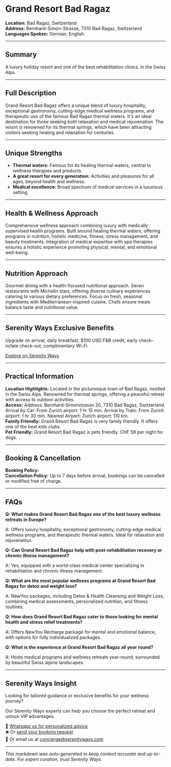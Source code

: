 # Grand Resort Bad Ragaz

**Location:** Bad Ragaz, Switzerland  
**Address:** Bernhard-Simon-Strasse, 7310 Bad Ragaz, Switzerland  
**Languages Spoken:** German, English

---

## Summary

A luxury holiday resort and one of the best rehabilitation clinics, in the Swiss Alps.

---

## Full Description

Grand Resort Bad Ragaz offers a unique blend of luxury hospitality, exceptional gastronomy, cutting-edge medical wellness programs, and therapeutic use of the famous Bad Ragaz thermal waters. It's an ideal destination for those seeking both relaxation and medical rejuvenation. The resort is renowned for its thermal springs, which have been attracting visitors seeking healing and relaxation for centuries.

---

## Unique Strengths

- **Thermal waters:** Famous for its healing thermal waters, central to wellness therapies and products.
- **A great resort for every generation:** Activities and pleasures for all ages, beyond health and wellness.
- **Medical excellence:** Broad spectrum of medical services in a luxurious setting.

---

## Health & Wellness Approach

Comprehensive wellness approach combining luxury with medically supervised health programs. Built around healing thermal waters, offering programs in nutrition, holistic medicine, fitness, stress management, and beauty treatments. Integration of medical expertise with spa therapies ensures a holistic experience promoting physical, mental, and emotional well-being.

---

## Nutrition Approach

Gourmet dining with a health-focused nutritional approach. Seven restaurants with Michelin stars, offering diverse culinary experiences catering to various dietary preferences. Focus on fresh, seasonal ingredients with Mediterranean-inspired cuisine. Chefs ensure meals balance taste and nutritional value.

---

## Serenity Ways Exclusive Benefits

Upgrade on arrival, daily breakfast, $100 USD F&B credit, early check-in/late check-out, complimentary Wi-Fi.

[Explore on Serenity Ways](https://serenityways.com/collections/grand-resort-bad-ragaz)

---

## Practical Information

**Location Highlights:** Located in the picturesque town of Bad Ragaz, nestled in the Swiss Alps. Renowned for thermal springs, offering a peaceful retreat with access to outdoor activities.  
**Access:** Address: Bernhard-Simonstrasse 20, 7310 Bad Ragaz, Switzerland. Arrival by Car: From Zurich airport: 1 hr 15 min. Arrival by Train: From Zurich airport: 1 hr 30 min. Nearest Airport: Zurich airport: 110 km.  
**Family Friendly:** Grand Resort Bad Ragaz is very family friendly. It offers one of the best kids clubs.  
**Pet Friendly:** Grand Resort Bad Ragaz is pets friendly. CHF 59 per night for dogs.

---

## Booking & Cancellation

**Booking Policy:**   
**Cancellation Policy:** Up to 7 days before arrival, bookings can be cancelled or modified free of charge.

---

## FAQs

**Q: What makes Grand Resort Bad Ragaz one of the best luxury wellness retreats in Europe?**

A: Offers luxury hospitality, exceptional gastronomy, cutting-edge medical wellness programs, and therapeutic thermal waters. Ideal for relaxation and rejuvenation.

**Q: Can Grand Resort Bad Ragaz help with post-rehabilitation recovery or chronic illness management?**

A: Yes, equipped with a world-class medical center specializing in rehabilitation and chronic illness management.

**Q: What are the most popular wellness programs at Grand Resort Bad Ragaz for detox and weight loss?**

A: NewYou packages, including Detox & Health Cleansing and Weight Loss, combining medical assessments, personalized nutrition, and fitness routines.

**Q: How does Grand Resort Bad Ragaz cater to those looking for mental health and stress relief treatments?**

A: Offers NewYou Recharge package for mental and emotional balance, with options for fully individualized packages.

**Q: What is the experience at Grand Resort Bad Ragaz all year round?**

A: Hosts medical programs and wellness retreats year-round, surrounded by beautiful Swiss alpine landscapes.


---

## Serenity Ways Insight

Looking for tailored guidance or exclusive benefits for your wellness journey?

Our Serenity Ways experts can help you choose the perfect retreat and unlock VIP advantages.

💬 [Whatsapp us for personalized advice](https://wa.me/33786553455)  
🛎️ Or [send your booking request](https://serenityways.com/pages/contact)  
📧 Or email us at [concierge@serenityways.com](mailto:concierge@serenityways.com)

---

*This markdown was auto-generated to keep content accurate and up-to-date. For expert curation, trust Serenity Ways.*
